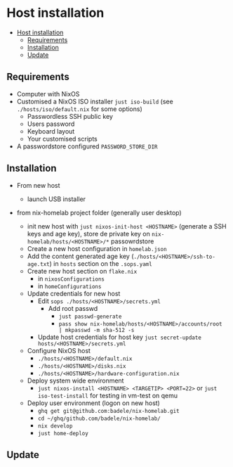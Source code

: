 # Host installation

<!--toc:start-->

- [Host installation](#host-installation)
  - [Requirements](#requirements)
  - [Installation](#installation)
  - [Update](#update)

<!--toc:end-->

## Requirements

- Computer with NixOS
- Customised a NixOS ISO installer `just iso-build` (see
  `./hosts/iso/default.nix` for some options)
  - Passwordless SSH public key
  - Users password
  - Keyboard layout
  - Your customised scripts
- A passwordstore configured `PASSWORD_STORE_DIR`

## Installation

- From new host
  - launch USB installer

- from nix-homelab project folder (generally user desktop)
  - init new host with `just nixos-init-host <HOSTNAME>` (generate a SSH keys
    and age key), store de private key on `nix-homelab/hosts/<HOSTNAME>/*`
    passowrdstore
  - Create a new host configuration in `homelab.json`
  - Add the content generated age key (`./hosts/<HOSTNAME>/ssh-to-age.txt`) in
    `hosts` section on the `.sops.yaml`
  - Create new host section on `flake.nix`
    - in `nixosConfigurations`
    - in `homeConfigurations`
  - Update credentials for new host
    - Edit `sops ./hosts/<HOSTNAME>/secrets.yml`
      - Add root passwd
        - `just passwd-generate`
        - `pass show nix-homelab/hosts/<HOSTNAME>/accounts/root | mkpasswd -m sha-512 -s`
    - Update host credentials for host key
      `just secret-update hosts/<HOSTNAME>/secrets.yml`
  - Configure NixOS host
    - `./hosts/<HOSTNAME>/default.nix`
    - `./hosts/<HOSTNAME>/disks.nix`
    - `./hosts/<HOSTNAME>/hardware-configuration.nix`
  - Deploy system wide environment
    - `just nixos-install <HOSTNAME> <TARGETIP> <PORT=22>` or
      `just iso-test-install` for testing in vm-test on qemu
  - Deploy user environment (logon on new host)
    - `ghq get git@github.com:badele/nix-homelab.git`
    - `cd ~/ghq/github.com/badele/nix-homelab/`
    - `nix develop`
    - `just home-deploy`

## Update
